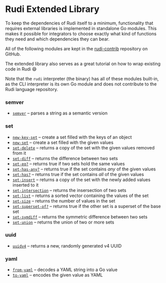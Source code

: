# Rudi Extended Library

To keep the dependencies of Rudi itself to a minimum, functionality that requires external libraries
is implemented in standalone Go modules. This makes it possible for integrators to choose exactly
what kind of functions they need and which dependencies they can bear.

All of the following modules are kept in the [rudi-contrib](https://github.com/xrstf/rudi-contrib)
repository on GitHub.

The extended library also serves as a great tutorial on how to wrap existing code in Rudi :smile:

Note that the `rudi` interpreter (the binary) has all of these modules built-in, as the CLI
interpreter is its own Go module and does not contribute to the Rudi language repository.

<!-- BEGIN_EXTLIB_TOC -->
### semver

* [`semver`](../extlib/semver/semver.md) – parses a string as a semantic version

### set

* [`new-key-set`](../extlib/set/new-key-set.md) – create a set filled with the keys of an object
* [`new-set`](../extlib/set/new-set.md) – create a set filled with the given values
* [`set-delete`](../extlib/set/set-delete.md) – returns a copy of the set with the given values removed from it
* [`set-diff`](../extlib/set/set-diff.md) – returns the difference between two sets
* [`set-eq?`](../extlib/set/set-eq.md) – returns true if two sets hold the same values
* [`set-has-any?`](../extlib/set/set-has-any.md) – returns true if the set contains _any_ of the given values
* [`set-has?`](../extlib/set/set-has.md) – returns true if the set contains _all_ of the given values
* [`set-insert`](../extlib/set/set-insert.md) – returns a copy of the set with the newly added values inserted to it
* [`set-intersection`](../extlib/set/set-intersection.md) – returns the insersection of two sets
* [`set-list`](../extlib/set/set-list.md) – returns a sorted vector containing the values of the set
* [`set-size`](../extlib/set/set-size.md) – returns the number of values in the set
* [`set-superset-of?`](../extlib/set/set-superset-of.md) – returns true if the other set is a superset of the base set
* [`set-symdiff`](../extlib/set/set-symdiff.md) – returns the symmetric difference between two sets
* [`set-union`](../extlib/set/set-union.md) – returns the union of two or more sets

### uuid

* [`uuidv4`](../extlib/uuid/uuidv4.md) – returns a new, randomly generated v4 UUID

### yaml

* [`from-yaml`](../extlib/yaml/from-yaml.md) – decodes a YAML string into a Go value
* [`to-yaml`](../extlib/yaml/to-yaml.md) – encodes the given value as YAML
<!-- END_EXTLIB_TOC -->
